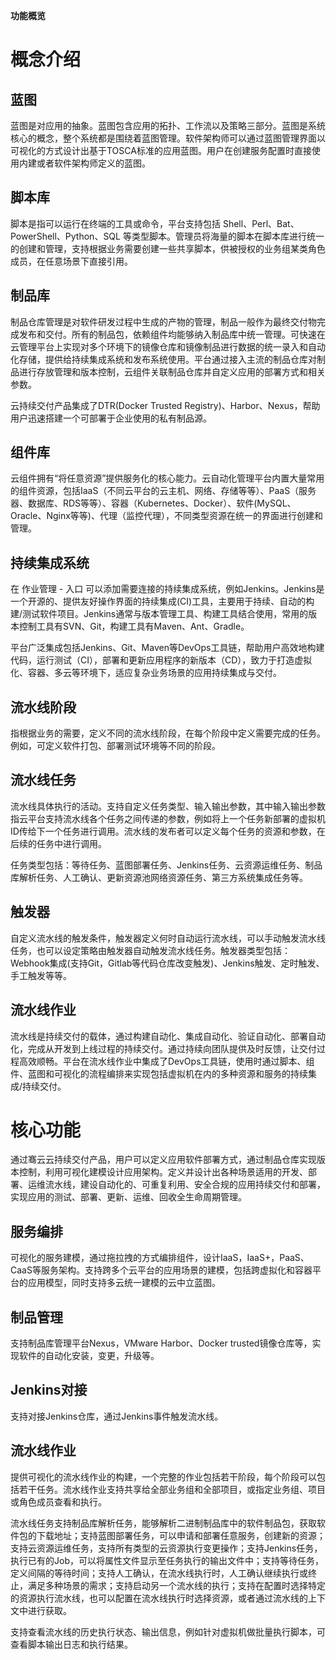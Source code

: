 


**功能概览**

# 概念介绍

## 蓝图

蓝图是对应用的抽象。蓝图包含应用的拓扑、工作流以及策略三部分。蓝图是系统核心的概念，整个系统都是围绕着蓝图管理。软件架构师可以通过蓝图管理界面以可视化的方式设计出基于TOSCA标准的应用蓝图。用户在创建服务配置时直接使用内建或者软件架构师定义的蓝图。

## 脚本库

脚本是指可以运行在终端的工具或命令，平台支持包括 Shell、Perl、Bat、PowerShell、Python、SQL 等类型脚本。管理员将海量的脚本在脚本库进行统一的创建和管理，支持根据业务需要创建一些共享脚本，供被授权的业务组某类角色成员，在任意场景下直接引用。

## 制品库

制品仓库管理是对软件研发过程中生成的产物的管理，制品一般作为最终交付物完成发布和交付。所有的制品包，依赖组件均能够纳入制品库中统一管理。可快速在云管理平台上实现对多个环境下的镜像仓库和镜像制品进行数据的统一录入和自动化存储，提供给持续集成系统和发布系统使用。平台通过接入主流的制品仓库对制品进行存放管理和版本控制，云组件关联制品仓库并自定义应用的部署方式和相关参数。

云持续交付产品集成了DTR(Docker Trusted Registry)、Harbor、Nexus，帮助用户迅速搭建一个可部署于企业使用的私有制品源。

## 组件库

云组件拥有“将任意资源”提供服务化的核心能力。云自动化管理平台内置大量常用的组件资源，包括IaaS（不同云平台的云主机、网络、存储等等）、PaaS（服务器、数据库、RDS等等）、容器（Kubernetes、Docker）、软件(MySQL、Oracle、Nginx等等)、代理（监控代理），不同类型资源在统一的界面进行创建和管理。

## 持续集成系统

在 作业管理 - 入口 可以添加需要连接的持续集成系统，例如Jenkins。Jenkins是一个开源的、提供友好操作界面的持续集成(CI)工具，主要用于持续、自动的构建/测试软件项目。Jenkins通常与版本管理工具、构建工具结合使用，常用的版本控制工具有SVN、Git，构建工具有Maven、Ant、Gradle。

平台广泛集成包括Jenkins、Git、Maven等DevOps工具链，帮助用户高效地构建代码，运行测试（CI），部署和更新应用程序的新版本（CD），致力于打造虚拟化、容器、多云等环境下，适应复杂业务场景的应用持续集成与交付。

## 流水线阶段

指根据业务的需要，定义不同的流水线阶段，在每个阶段中定义需要完成的任务。例如，可定义软件打包、部署测试环境等不同的阶段。

## 流水线任务

流水线具体执行的活动。支持自定义任务类型、输入输出参数，其中输入输出参数指云平台支持流水线各个任务之间传递的参数，例如将上一个任务新部署的虚拟机ID传给下一个任务进行调用。流水线的发布者可以定义每个任务的资源和参数，在后续的任务中进行调用。

任务类型包括：等待任务、蓝图部署任务、Jenkins任务、云资源运维任务、制品库解析任务、人工确认、更新资源池网络资源任务、第三方系统集成任务等。

## 触发器

自定义流水线的触发条件，触发器定义何时自动运行流水线，可以手动触发流水线任务，也可以设定策略由触发器自动触发流水线任务。触发器类型包括：Webhook集成(支持Git，Gitlab等代码仓库改变触发)、Jenkins触发、定时触发、手工触发等等。

## 流水线作业

流水线是持续交付的载体，通过构建自动化、集成自动化、验证自动化、部署自动化，完成从开发到上线过程的持续交付。通过持续向团队提供及时反馈，让交付过程高效顺畅。平台在流水线作业中集成了DevOps工具链，使用时通过脚本、组件、蓝图和可视化的流程编排来实现包括虚拟机在内的多种资源和服务的持续集成/持续交付。

# 核心功能

通过骞云云持续交付产品，用户可以定义应用软件部署方式，通过制品仓库实现版本控制，利用可视化建模设计应用架构。定义并设计出各种场景适用的开发、部署、运维流水线，建设自动化的、可重复利用、安全合规的应用持续交付和部署，实现应用的测试、部署、更新、运维、回收全生命周期管理。

## 服务编排

可视化的服务建模，通过拖拉拽的方式编排组件，设计IaaS，IaaS+，PaaS、CaaS等服务架构。支持跨多个云平台的应用场景的建模，包括跨虚拟化和容器平台的应用模型，同时支持多云统一建模的云中立蓝图。

## 制品管理

支持制品库管理平台Nexus，VMware Harbor、Docker trusted镜像仓库等，实现软件的自动化安装，变更，升级等。

## Jenkins对接

支持对接Jenkins仓库，通过Jenkins事件触发流水线。

## 流水线作业

提供可视化的流水线作业的构建，一个完整的作业包括若干阶段，每个阶段可以包括若干任务。流水线作业支持共享给全部业务组和全部项目，或指定业务组、项目或角色成员查看和执行。

流水线任务支持制品库解析任务，能够解析二进制制品库中的软件制品包，获取软件包的下载地址；支持蓝图部署任务，可以申请和部署任意服务，创建新的资源；支持云资源运维任务，支持所有类型的云资源执行变更操作；支持Jenkins任务，执行已有的Job，可以将属性文件显示至任务执行的输出文件中；支持等待任务，定义间隔的等待时间；支持人工确认，在流水线执行时，人工确认继续执行或终止，满足多种场景的需求；支持启动另一个流水线的执行；支持在配置时选择特定的资源执行流水线，也可以配置在流水线执行时选择资源，或者通过流水线的上下文中进行获取。

支持查看流水线的历史执行状态、输出信息，例如针对虚拟机做批量执行脚本，可查看脚本输出日志和执行结果。
